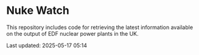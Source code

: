 # Nuke Watch

This repository includes code for retrieving the latest information available on the output of EDF nuclear power plants in the UK.

Last updated: 2025-05-17 05:14